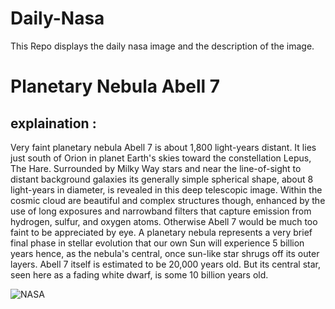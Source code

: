 # Daily-Nasa

This Repo displays the daily nasa image and the description of the image.

<!--NASA-->
# Planetary Nebula Abell 7
## explaination :

Very faint planetary nebula Abell 7 is about 1,800 light-years distant. It lies just south of Orion in planet Earth's skies toward the constellation Lepus, The Hare. Surrounded by Milky Way stars and near the line-of-sight to distant background galaxies its generally simple spherical shape, about 8 light-years in diameter, is revealed in this deep telescopic image. Within the cosmic cloud are beautiful and complex structures though, enhanced by the use of long exposures and narrowband filters that capture emission from hydrogen, sulfur, and oxygen atoms. Otherwise Abell 7 would be much too faint to be appreciated by eye. A planetary nebula represents a very brief final phase in stellar evolution that our own Sun will experience 5 billion years hence, as the nebula's central, once sun-like star shrugs off its outer layers. Abell 7 itself is estimated to be 20,000 years old. But its central star, seen here as a fading white dwarf, is some 10 billion years old.

![NASA](https://apod.nasa.gov/apod/image/2503/Abell7_VChander1024.jpg)
<!--/NASA-->
